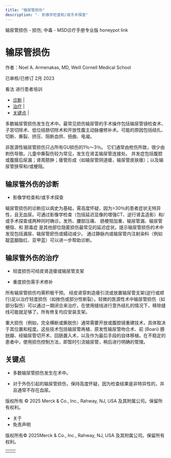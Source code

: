 ```yaml
---
title: "输尿管损伤"
description: "- 影像学检查和/或手术探查"
---
```


﻿输尿管损伤 \- 损伤; 中毒 \- MSD诊疗手册专业版 honeypot link

# 输尿管损伤

作者：Noel A. Armenakas, MD, Weill Cornell Medical School

已审核/已修订 2月 2023

看法 进行患者培训

- [诊断](#诊断_v1112708_zh) \|
- [治疗](#治疗_v1112711_zh) \|
- [关键点](#关键点_v8592784_zh) \|

多数输尿管损伤发生在术中。最常见损伤输尿管的手术操作包括输尿管镜检查术、子宫切除术、低位结肠切除术和开放性腹主动脉瘤修补术。可能的原因包括结扎、切断、撕裂、挤压、阻断血供、扭曲、电凝。

非医源性输尿管损伤只占所有GU损伤的1％～3％。 它们通常由枪伤所致，很少由刺伤导致。儿童中撕裂伤较为常见，发生在肾盂输尿管连接处。 并发症包括腹腔或腹膜后尿漏；肾周脓肿；瘘管形成（如输尿管阴道瘘，输尿管皮肤瘘）；以及输尿管狭窄和/或梗阻。

## 输尿管外伤的诊断

- 影像学检查和/或手术探查


输尿管损伤的诊断应以病史为基础，需高度怀疑，因为>30％的患者症状无特异性，且无血尿。可通过影像学检查（包括延迟显像的增强CT、逆行肾盂造影）和/或手术探查或两种同时确诊。发热、腰部压痛、 肠梗阻加重、输尿管漏、输尿管梗阻、和 脓毒症 是其他部位隐匿损伤最常见的延迟症状。提示输尿管损伤的术中发现包括漏尿、输尿管瘀伤或蠕动减少。 通过静脉内或输尿管内注射染料（例如靛蓝胭脂红、亚甲蓝）可以进一步帮助诊断。

## 输尿管外伤的治疗

- 轻度损伤可经皮肾造瘘或输尿管支架

- 重度损伤需手术修补


所有输尿管损伤均需积极干预。 经皮肾穿刺造瘘引流或放置输尿管支架(逆行或顺行)足以治疗轻度损伤（如挫伤或部分性断裂）。轻微的医源性术中输尿管损伤（如部分裂伤）可以通过一期闭合来治疗。在使用缝线进行意外结扎的情况下，移除缝线可能就足够了。所有修复均应安装支架。

重大损伤（例如，完全横断或撕脱伤）通常需要开放或腹腔镜重建技术，具体取决于其位置和程度。这些技术包括输尿管再植、原发性输尿管吻合术、前 (Boari) 膀胱瓣、经输尿管切开术、回肠置入术，以及作为最后手段的自体移植。在不稳定的患者中，使用损伤控制方法，即暂时引流输尿管，稍后进行明确的管理。

## 关键点

- 多数输尿管损伤发生在术中。

- 对于外伤引起的输尿管损伤，保持高度怀疑，因为检查结果是非特异性的，并且通常不存在血尿。




版权所有 © 2025
Merck & Co., Inc., Rahway, NJ, USA 及其附属公司。保留所有权利。

- 关于
- 免责声明

版权所有© 2025Merck & Co., Inc., Rahway, NJ, USA 及其附属公司。保留所有权利。

|     |     |
| --- | --- |
|  |  |
